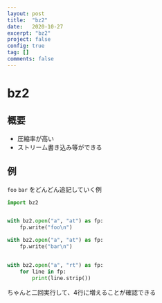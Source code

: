 ```yaml
---
layout: post
title:  "bz2"
date:   2020-10-27
excerpt: "bz2"
project: false
config: true
tag: []
comments: false
---
```


# bz2

## 概要
  - 圧縮率が高い
  - ストリーム書き込み等ができる

## 例

`foo` `bar` をどんどん追記していく例

```python
import bz2


with bz2.open("a", "at") as fp:
    fp.write("foo\n")

with bz2.open("a", "at") as fp:
    fp.write("bar\n")


with bz2.open("a", "rt") as fp:
    for line in fp:
        print(line.strip())
```

ちゃんと二回実行して、4行に増えることが確認できる
